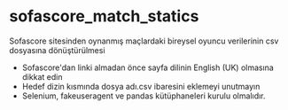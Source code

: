 # sofascore_match_statics
Sofascore sitesinden oynanmış maçlardaki bireysel oyuncu verilerinin csv dosyasına dönüştürülmesi
* Sofascore'dan linki almadan önce sayfa dilinin English (UK) olmasına dikkat edin
* Hedef dizin kısmında dosya adı.csv ibaresini eklemeyi unutmayın
* Selenium, fakeuseragent ve pandas kütüphaneleri kurulu olmalıdır.
